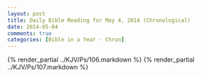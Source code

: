 ```yaml
---
layout: post
title: Daily Bible Reading for May 4, 2014 (Chronological)
date: 2014-05-04
comments: true
categories: [Bible in a Year - Chron]
---
```

{% render_partial ../KJV/Ps/106.markdown %}
{% render_partial ../KJV/Ps/107.markdown %}
